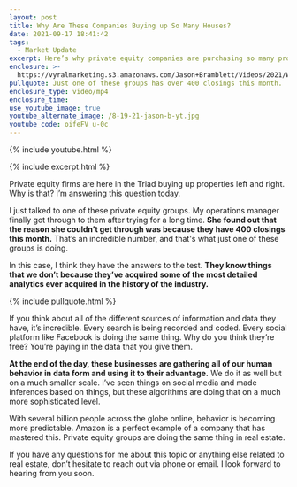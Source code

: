 ```yaml
---
layout: post
title: Why Are These Companies Buying up So Many Houses?
date: 2021-09-17 18:41:42
tags:
  - Market Update
excerpt: Here’s why private equity companies are purchasing so many properties.
enclosure: >-
  https://vyralmarketing.s3.amazonaws.com/Jason+Bramblett/Videos/2021/Why+Are+These+Companies+Buying+Up+So+Many+Houses_.mp4
pullquote: Just one of these groups has over 400 closings this month.
enclosure_type: video/mp4
enclosure_time:
use_youtube_image: true
youtube_alternate_image: /8-19-21-jason-b-yt.jpg
youtube_code: oifeFV_u-0c
---
```

{% include youtube.html %}

{% include excerpt.html %}

Private equity firms are here in the Triad buying up properties left and right. Why is that? I’m answering this question today.

I just talked to one of these private equity groups. My operations manager finally got through to them after trying for a long time. **She found out that the reason she couldn’t get through was because they have 400 closings this month.** That’s an incredible number, and that's what just one of these groups is doing.

In this case, I think they have the answers to the test. **They know things that we don’t because they’ve acquired some of the most detailed analytics ever acquired in the history of the industry.&nbsp;**

{% include pullquote.html %}

If you think about all of the different sources of information and data they have, it’s incredible. Every search is being recorded and coded. Every social platform like Facebook is doing the same thing. Why do you think they’re free? You’re paying in the data that you give them.

**At the end of the day, these businesses are gathering all of our human behavior in data form and using it to their advantage.** We do it as well but on a much smaller scale. I’ve seen things on social media and made inferences based on things, but these algorithms are doing that on a much more sophisticated level.&nbsp;

With several billion people across the globe online, behavior is becoming more predictable. Amazon is a perfect example of a company that has mastered this. Private equity groups are doing the same thing in real estate.

If you have any questions for me about this topic or anything else related to real estate, don’t hesitate to reach out via phone or email. I look forward to hearing from you soon.

